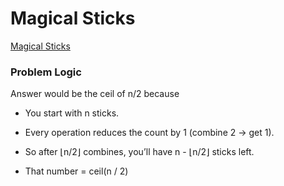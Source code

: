 # Magical Sticks
[Magical Sticks](https://codeforces.com/problemset/problem/1371/A)

### Problem Logic
Answer would be the ceil of n/2 because

- You start with n sticks.

- Every operation reduces the count by 1 (combine 2 → get 1).

- So after ⌊n/2⌋ combines, you’ll have n - ⌊n/2⌋ sticks left.

- That number = ceil(n / 2)